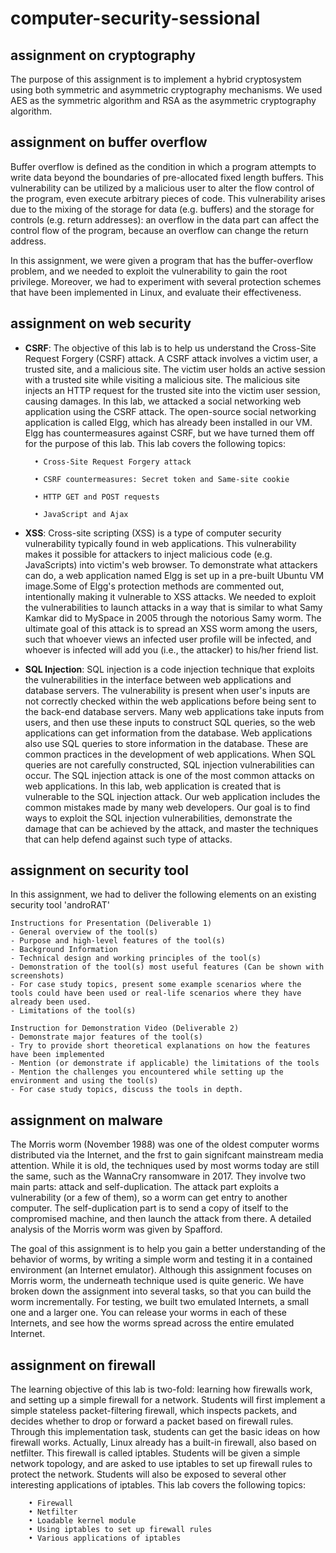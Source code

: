 # computer-security-sessional

## assignment on cryptography
The purpose of this assignment is to implement a hybrid cryptosystem using both symmetric and asymmetric cryptography mechanisms. We used AES as the symmetric algorithm and RSA as the asymmetric cryptography algorithm.


## assignment on buffer overflow
Buffer overflow is defined as the condition in which a program attempts to write data beyond the boundaries of pre-allocated fixed length buffers. This vulnerability can be utilized by a malicious user to alter the flow control of the program, even execute arbitrary pieces of code. This vulnerability arises due to the mixing of the storage for data (e.g. buffers) and the storage for controls (e.g. return addresses): an overflow in the data part can affect the control flow of the program, because an overflow can change the return address.

In this assignment, we were given a program that has the buffer-overflow problem, and we needed to exploit the vulnerability to gain the root privilege. Moreover, we had to experiment with several protection schemes that have been implemented in Linux, and evaluate their effectiveness.

## assignment on web security

- **CSRF**:
The objective of this lab is to help us understand the Cross-Site Request Forgery (CSRF) attack. A CSRF attack involves a victim user, a trusted site, and a malicious site. The victim user holds an active session with a trusted site while visiting a malicious site. The malicious site injects an HTTP request for the trusted site into the victim user session, causing damages.
In this lab, we attacked a social networking web application using the CSRF attack. The open-source social networking application is called Elgg, which has already been installed in our VM.
Elgg has countermeasures against CSRF, but we have turned them off for the purpose of this lab. This lab covers the following topics:

        • Cross-Site Request Forgery attack

        • CSRF countermeasures: Secret token and Same-site cookie

        • HTTP GET and POST requests

        • JavaScript and Ajax

- **XSS**:
Cross-site scripting (XSS) is a type of computer security vulnerability typically found in web applications. This vulnerability makes it possible for attackers to inject malicious code (e.g. JavaScripts) into victim's web browser.
To demonstrate what attackers can do, a web application named Elgg is set up in a pre-built Ubuntu VM image.Some of Elgg's protection methods are commented out, intentionally making it vulnerable to XSS attacks. We needed to exploit the vulnerabilities to launch attacks in a way that is similar to what Samy Kamkar did to MySpace in 2005 through the notorious Samy worm. The ultimate goal of this attack is to spread an XSS worm among the users, such that whoever views an infected user profile will be infected, and whoever is infected will add you (i.e., the attacker) to his/her friend list.

- **SQL Injection**:
SQL injection is a code injection technique that exploits the vulnerabilities in the interface between web applications and database servers. The vulnerability is present when user's inputs are not correctly checked within the web applications before being sent to the back-end database servers. Many web applications take inputs from users, and then use these inputs to construct SQL queries, so the web applications can get information from the database. Web applications also use SQL queries to store information in the database. These are common practices in the development of web applications. When SQL queries are not carefully constructed, SQL injection vulnerabilities can occur. The SQL injection attack is one of the most common attacks on web applications.
In this lab, web application is created that is vulnerable to the SQL injection attack. Our web application includes the common mistakes made by many web developers. Our goal is to find ways to exploit the SQL injection vulnerabilities, demonstrate the damage that can be achieved by the attack, and master the techniques that can help defend against such type of attacks.


## assignment on security tool

In this assignment, we had to deliver the following elements on an existing security tool 'androRAT'

    Instructions for Presentation (Deliverable 1)
    - General overview of the tool(s)
    - Purpose and high-level features of the tool(s)
    - Background Information
    - Technical design and working principles of the tool(s)
    - Demonstration of the tool(s) most useful features (Can be shown with screenshots)
    - For case study topics, present some example scenarios where the tools could have been used or real-life scenarios where they have already been used.
    - Limitations of the tool(s)

    Instruction for Demonstration Video (Deliverable 2)
    - Demonstrate major features of the tool(s)
    - Try to provide short theoretical explanations on how the features have been implemented
    - Mention (or demonstrate if applicable) the limitations of the tools
    - Mention the challenges you encountered while setting up the environment and using the tool(s)
    - For case study topics, discuss the tools in depth.




## assignment on malware

The Morris worm (November 1988) was one of the oldest computer worms distributed via the Internet, and
the frst to gain signifcant mainstream media attention. While it is old, the techniques used by most
worms today are still the same, such as the WannaCry ransomware in 2017. They involve two main parts:
attack and self-duplication. The attack part exploits a vulnerability (or a few of them), so a worm can get
entry to another computer. The self-duplication part is to send a copy of itself to the compromised machine,
and then launch the attack from there. A detailed analysis of the Morris worm was given by Spafford.

The goal of this assignment is to help you gain a better understanding of the behavior of worms, by
writing a simple worm and testing it in a contained environment (an Internet emulator). Although this
assignment focuses on Morris worm, the underneath technique used is quite generic. We have broken down
the assignment into several tasks, so that you can build the worm incrementally.
For testing, we built two emulated Internets, a small one and a larger one. You can release your worms
in each of these Internets, and see how the worms spread across the entire emulated Internet.

## assignment on firewall

The learning objective of this lab is two-fold: learning how firewalls work, and setting up a simple firewall
for a network. Students will first implement a simple stateless packet-filtering firewall, which inspects packets, and decides whether to drop or forward a packet based on firewall rules. Through this implementation
task, students can get the basic ideas on how firewall works.
Actually, Linux already has a built-in firewall, also based on netfilter. This firewall is called
iptables. Students will be given a simple network topology, and are asked to use iptables to set up
firewall rules to protect the network. Students will also be exposed to several other interesting applications
of iptables. This lab covers the following topics:

        • Firewall
        • Netfilter
        • Loadable kernel module
        • Using iptables to set up firewall rules
        • Various applications of iptables